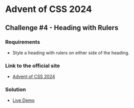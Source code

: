 # Advent of CSS 2024
  
## Challenge #4 - Heading with Rulers

### Requirements
- Style a heading with rulers on either side of the heading.


### Link to the official site
- [Advent of CSS 2024](https://store.selfteach.me/advent-of-css-2024)

### Solution
- [Live Demo](https://ivobul.github.io/header-with-rulers/)
